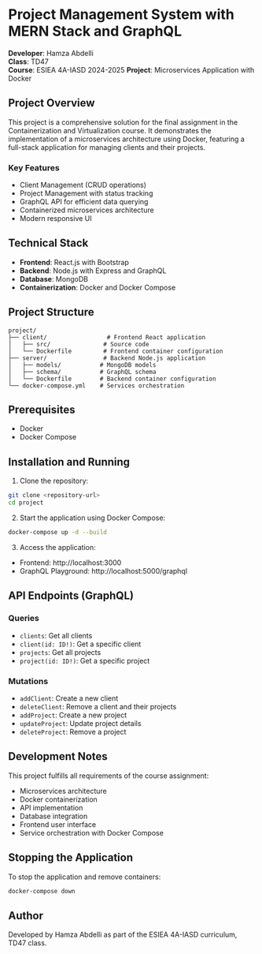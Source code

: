 # Project Management System with MERN Stack and GraphQL

**Developer**: Hamza Abdelli  
**Class**: TD47  
**Course**: ESIEA 4A-IASD 2024-2025 
**Project**: Microservices Application with Docker

## Project Overview

This project is a comprehensive solution for the final assignment in the Containerization and Virtualization course. It demonstrates the implementation of a microservices architecture using Docker, featuring a full-stack application for managing clients and their projects.

### Key Features

- Client Management (CRUD operations)
- Project Management with status tracking
- GraphQL API for efficient data querying
- Containerized microservices architecture
- Modern responsive UI

## Technical Stack

- **Frontend**: React.js with Bootstrap
- **Backend**: Node.js with Express and GraphQL
- **Database**: MongoDB
- **Containerization**: Docker and Docker Compose

## Project Structure

```
project/
├── client/                 # Frontend React application
│   ├── src/               # Source code
│   └── Dockerfile         # Frontend container configuration
├── server/                # Backend Node.js application
│   ├── models/           # MongoDB models
│   ├── schema/           # GraphQL schema
│   └── Dockerfile        # Backend container configuration
└── docker-compose.yml    # Services orchestration
```

## Prerequisites

- Docker
- Docker Compose

## Installation and Running

1. Clone the repository:
```bash
git clone <repository-url>
cd project
```

2. Start the application using Docker Compose:
```bash
docker-compose up -d --build
```

3. Access the application:
- Frontend: http://localhost:3000
- GraphQL Playground: http://localhost:5000/graphql

## API Endpoints (GraphQL)

### Queries
- `clients`: Get all clients
- `client(id: ID!)`: Get a specific client
- `projects`: Get all projects
- `project(id: ID!)`: Get a specific project

### Mutations
- `addClient`: Create a new client
- `deleteClient`: Remove a client and their projects
- `addProject`: Create a new project
- `updateProject`: Update project details
- `deleteProject`: Remove a project

## Development Notes

This project fulfills all requirements of the course assignment:
- Microservices architecture
- Docker containerization
- API implementation
- Database integration
- Frontend user interface
- Service orchestration with Docker Compose

## Stopping the Application

To stop the application and remove containers:
```bash
docker-compose down
```

## Author

Developed by Hamza Abdelli as part of the ESIEA 4A-IASD curriculum, TD47 class.
